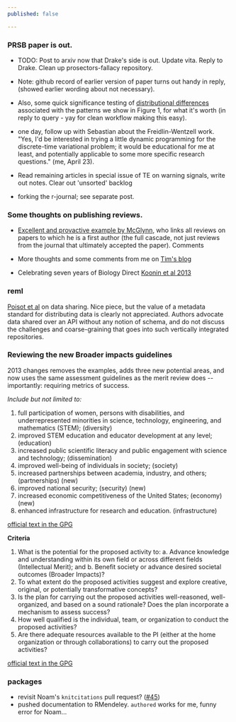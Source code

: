 ```yaml
---
published: false

---
```



### PRSB paper is out.  

- TODO: Post to arxiv now that Drake's side is out.  Update vita. Reply to Drake. Clean up prosectors-fallacy repository.  

- Note: github record of earlier version of paper turns out handy in reply, (showed earlier wording about not necessary).  

- Also, some quick significance testing of [distributional differences](https://github.com/cboettig/prosecutors-fallacy/blob/092b004616e2859c1ab1a2d64892c641c7a527d0/inst/doc/sig-tests.md) associated with the patterns we show in Figure 1, for what it's worth (in reply to query - yay for clean workflow making this easy).  

- one day, follow up with Sebastian about the Freidlin-Wentzell work.   "Yes, I'd be interested in trying a little dynamic programming for the discrete-time variational problem; it would be educational for me at least, and potentially applicable to some more specific research questions." (me, April 23).  

- Read remaining articles in special issue of TE on warning signals, write out notes.  Clear out 'unsorted' backlog

- forking the r-journal; see separate post.



### Some thoughts on publishing reviews. 

- [Excellent and provactive example by McGlynn](http://smallpondscience.com/2013/04/15/transparency-in-research-publish-your-reviews/), who links all reviews on papers to which he is a first author (the full cascade, not just reviews from the journal that ultimately accepted the paper).  Comments

- More thoughts and some comments from me on [Tim's blog](http://timotheepoisot.fr/2013/07/10/sharing-reviews)

- Celebrating seven years of Biology Direct [Koonin et al 2013](http://dx.doi.org/10.1186/1745-6150-8-11)


### reml


[Poisot et al](http://figshare.com/articles/Moving_toward_a_sustainable_ecological_science_don_t_let_data_go_to_waste_/693745) on data sharing.  Nice piece, but the value of a metadata standard for distributing data is clearly not appreciated.  Authors advocate data shared over an API without any notion of schema, and do not discuss the challenges and coarse-graining that goes into such vertically integrated repositories.  




### Reviewing the new Broader impacts guidelines

2013 changes removes the examples, adds three new potential areas, and now uses the same assessment guidelines as the merit review does -- importantly: requiring metrics of success. 


_Include but not limited to:_

1. full participation of women, persons with disabilities, and underrepresented minorities in science, technology, engineering, and mathematics (STEM); (diversity)
2. improved STEM education and educator development at any level;  (education)
3. increased public scientific literacy and public engagement with science and technology; (dissemination)
4. improved well-being of individuals in society; (society)
5. increased partnerships between academia, industry, and others; (partnerships) (new)
6. improved national security; (security) (new)
7. increased economic competitiveness of the United States; (economy) (new)
8. enhanced infrastructure for research and education. (infrastructure)

[official text in the GPG](http://www.nsf.gov/pubs/policydocs/pappguide/nsf13001/gpg_2.jsp#IIC2d)

**Criteria**

1.  What is the potential for the proposed activity to:
  a.  Advance knowledge and understanding within its own field or across different fields (Intellectual Merit); and
  b.  Benefit society or advance desired societal outcomes (Broader Impacts)?
2.  To what extent do the proposed activities suggest and explore creative, original, or potentially transformative concepts?
3.  Is the plan for carrying out the proposed activities well-reasoned, well-organized, and based on a sound rationale? Does the plan incorporate a mechanism to assess success?
4.  How well qualified is the individual, team, or organization to conduct the proposed activities?
5.  Are there adequate resources available to the PI (either at the home organization or through collaborations) to carry out the proposed activities?

[official text in the GPG](http://www.nsf.gov/pubs/policydocs/pappguide/nsf13001/gpg_3.jsp#IIIA2)



### packages

- revisit Noam's `knitcitations` pull request? ([#45](https://github.com/cboettig/knitcitations/pull/45))
- pushed documentation to RMendeley.  `authored` works for me, funny error for Noam...





